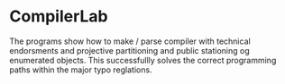 # CompilerLab

The programs show how to make / parse compiler with technical endorsments and projective partitioning and public stationing og enumerated objects. This successfullly solves the correct programming paths within the major typo reglations. 

